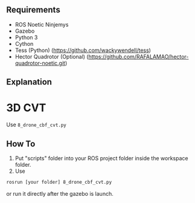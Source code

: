 ## Requirements
- ROS Noetic Ninjemys 
- Gazebo
- Python 3
- Cython
- Tess (Python) (https://github.com/wackywendell/tess)
- Hector Quadrotor (Optional) (https://github.com/RAFALAMAO/hector-quadrotor-noetic.git)

## Explanation
# 3D CVT
Use ```8_drone_cbf_cvt.py```

## How To
1. Put "scripts" folder into your ROS project folder inside the workspace folder.
2. Use
```sh
rosrun [your folder] 8_drone_cbf_cvt.py
```
or run it directly after the gazebo is launch.
